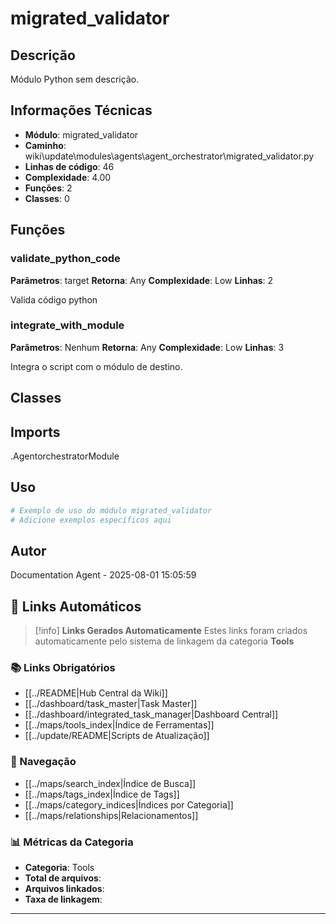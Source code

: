 # migrated_validator

## Descrição

Módulo Python sem descrição.

## Informações Técnicas

- **Módulo**: migrated_validator
- **Caminho**: wiki\update\modules\agents\agent_orchestrator\migrated_validator.py
- **Linhas de código**: 46
- **Complexidade**: 4.00
- **Funções**: 2
- **Classes**: 0

## Funções

### validate_python_code

**Parâmetros**: target
**Retorna**: Any
**Complexidade**: Low
**Linhas**: 2

Valida código python

### integrate_with_module

**Parâmetros**: Nenhum
**Retorna**: Any
**Complexidade**: Low
**Linhas**: 3

Integra o script com o módulo de destino.

## Classes

## Imports

.AgentorchestratorModule

## Uso

```python
# Exemplo de uso do módulo migrated_validator
# Adicione exemplos específicos aqui
```

## Autor

Documentation Agent - 2025-08-01 15:05:59

## 🔗 **Links Automáticos**

> [!info] **Links Gerados Automaticamente**
> Estes links foram criados automaticamente pelo sistema de linkagem da categoria **Tools**

### **📚 Links Obrigatórios**
- [[../README|Hub Central da Wiki]]
- [[../dashboard/task_master|Task Master]]
- [[../dashboard/integrated_task_manager|Dashboard Central]]
- [[../maps/tools_index|Índice de Ferramentas]]
- [[../update/README|Scripts de Atualização]]

### **🧭 Navegação**
- [[../maps/search_index|Índice de Busca]]
- [[../maps/tags_index|Índice de Tags]]
- [[../maps/category_indices|Índices por Categoria]]
- [[../maps/relationships|Relacionamentos]]

### **📊 Métricas da Categoria**
- **Categoria**: Tools
- **Total de arquivos**: <!-- Contador automático -->
- **Arquivos linkados**: <!-- Contador automático -->
- **Taxa de linkagem**: <!-- Percentual automático -->

---

